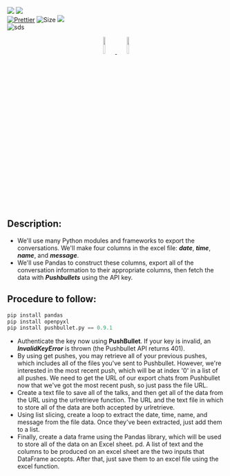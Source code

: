 ![](http://ForTheBadge.com/images/badges/made-with-python.svg)
![](https://forthebadge.com/images/badges/built-by-developers.svg)</br>
[![Prettier](https://img.shields.io/badge/Code%20Style-Prettier-red.svg)](https://github.com/prettier/prettier)
![Size](https://img.shields.io/github/repo-size/Iamtripathisatyam/WhatsApp_Backup_to_Excel?color=red&label=Repo%20Size%20)
![](https://img.shields.io/tokei/lines/github/Iamtripathisatyam/WhatsApp_Backup_to_Excel?color=red&label=Lines%20of%20Code)</br>
![sds](https://profile-counter.glitch.me/{WhatsApp_Backup_to_Excel}/count.svg)

<p align="center">
<a href="https://github.com/Iamtripathisatyam/WhatsApp_Backup_to_Excel/blob/main/Backup.py"><img width="10%"src="https://cdn.icon-icons.com/icons2/373/PNG/256/Whatsapp_37229.png" /> <img width="10%"src="https://cdn.icon-icons.com/icons2/195/PNG/256/Excel_2013_23480.png" /> </a>
</p>


## Description: 
- We'll use many Python modules and frameworks to export the conversations. We'll make four columns in the excel file: ***date***, ***time***, ***name***, and ***message***. 
- We'll use Pandas to construct these columns, export all of the conversation information to their appropriate columns, then fetch the data with ***Pushbullets*** using the API key.

## Procedure to follow: 
```python
pip install pandas
pip install openpyxl
pip install pushbullet.py == 0.9.1
```
- Authenticate the key now using **PushBullet**. If your key is invalid, an ***InvalidKeyError*** is thrown (the Pushbullet API returns 401).
- By using get pushes, you may retrieve all of your previous pushes, which includes all of the files you've sent to Pushbullet. However, we're interested in the most recent push, which will be at index '0' in a list of all pushes. We need to get the URL of our export chats from Pushbullet now that we've got the most recent push, so just pass the file URL.
- Create a text file to save all of the talks, and then get all of the data from the URL using the urlretrieve function. The URL and the text file in which to store all of the data are both accepted by urlretrieve.
- Using list slicing, create a loop to extract the date, time, name, and message from the file data. Once they've been extracted, just add them to a list.
- Finally, create a data frame using the Pandas library, which will be used to store all of the data on an Excel sheet. pd. A list of text and the columns to be produced on an excel sheet are the two inputs that DataFrame accepts. After that, just save them to an excel file using the excel function.















